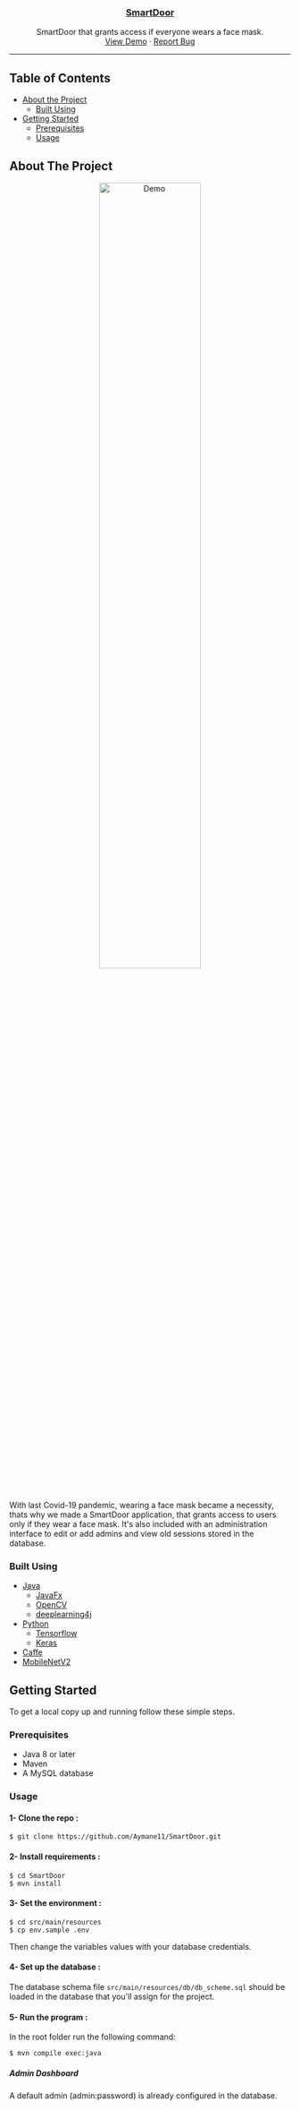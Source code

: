 <p align="center">
  <a href="https://github.com/Aymane11/SmartDoor">
     <h3 align="center">SmartDoor</h3>
  </a>


  <p align="center">
    SmartDoor that grants access if everyone wears a face mask.
    <br />
    <a href="#about-the-project">View Demo</a>
    ·
    <a href="https://github.com/Aymane11/SmartDoor/issues">Report Bug</a>
  </p>
</p>

---

## Table of Contents

* [About the Project](#about-the-project)
  * [Built Using](#built-using)
* [Getting Started](#getting-started)
  * [Prerequisites](#prerequisites)
  * [Usage](#usage)



## About The Project
<div align="center">
    <img alt="Demo" src="https://i.imgur.com/pgW26aQ.gif" width=60%">
</div>


With last Covid-19 pandemic, wearing a face mask became a necessity, thats why we made a SmartDoor application, that grants access to users only if they wear a face mask. It's also included with an administration interface to edit or add admins and view old sessions stored in the database.


### Built Using

* [Java](https://www.java.com/)
    * [JavaFx](https://openjfx.io/)
    * [OpenCV](https://opencv.org/)
    * [deeplearning4j](https://deeplearning4j.org/)
* [Python](https://www.python.org/)
    * [Tensorflow](https://www.tensorflow.org/)
    * [Keras](https://keras.io/)
* [Caffe](https://caffe.berkeleyvision.org/)
* [MobileNetV2](https://arxiv.org/abs/1801.04381)



## Getting Started

To get a local copy up and running follow these simple steps.

### Prerequisites

- Java 8 or later
- Maven
- A MySQL database

### Usage

#### 1- Clone the repo :

    $ git clone https://github.com/Aymane11/SmartDoor.git

#### 2- Install requirements :

    $ cd SmartDoor
    $ mvn install

#### 3- Set the environment :

    $ cd src/main/resources
    $ cp env.sample .env

Then change the variables values with your database credentials.

#### 4- Set up the database :

The database schema file `src/main/resources/db/db_scheme.sql` should be loaded in the database that you'll assign for the project.

#### 5- Run the program :

In the root folder run the following command:

    $ mvn compile exec:java
##### Admin Dashboard

A default admin (admin:password) is already configured in the database.
